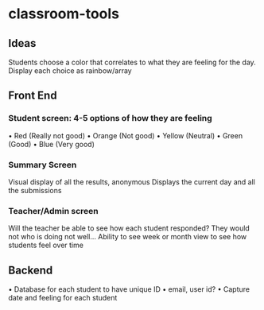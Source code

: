 # classroom-tools

## Ideas

Students choose a color that correlates to what they are feeling for the day. Display each choice as rainbow/array

## Front End

### Student screen: 4-5 options of how they are feeling
• Red (Really not good)
• Orange (Not good)
• Yellow (Neutral)
• Green (Good)
• Blue (Very good)

### Summary Screen
Visual display of all the results, anonymous
Displays the current day and all the submissions

### Teacher/Admin screen
Will the teacher be able to see how each student responded? They would not who is doing not well...
Ability to see week or month view to see how students feel over time

## Backend
• Database for each student to have unique ID
  • email, user id?
• Capture date and feeling for each student
